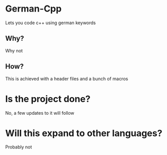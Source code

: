 # German-Cpp
Lets you code c++ using german keywords

## Why?
Why not

## How?
This is achieved with a header files and a bunch of macros

# Is the project done?
No, a few updates to it will follow

# Will this expand to other languages?
Probably not

